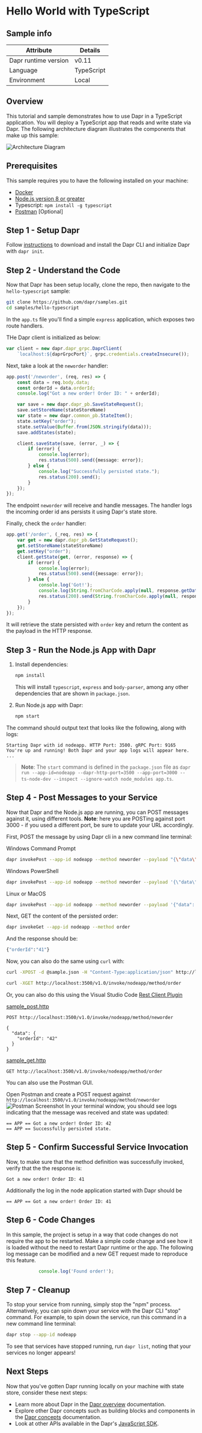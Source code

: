 # Hello World with TypeScript

## Sample info

| Attribute | Details |
|--------|--------|
| Dapr runtime version | v0.11 |
| Language | TypeScript |
| Environment | Local |

## Overview

This tutorial and sample demonstrates how to use Dapr in a TypeScript application. You will deploy a TypeScript app that reads and write state via Dapr. The following architecture diagram illustrates the components that make up this sample: 

![Architecture Diagram](./img/Architecture_Diagram.png)

## Prerequisites
This sample requires you to have the following installed on your machine:
- [Docker](https://docs.docker.com/)
- [Node.js version 8 or greater](https://nodejs.org/en/) 
- Typescript: `npm install -g typescript`
- [Postman](https://www.getpostman.com/) [Optional]

## Step 1 - Setup Dapr

Follow [instructions](https://docs.dapr.io/getting-started/install-dapr/#install-dapr-in-self-hosted-mode) to download and install the Dapr CLI and initialize Dapr with `dapr init`.

## Step 2 - Understand the Code

Now that Dapr has been setup locally, clone the repo, then navigate to the `hello-typescript` sample: 

```bash
git clone https://github.com/dapr/samples.git
cd samples/hello-typescript
```

In the `app.ts` file you'll find a simple `express` application, which exposes two route handlers.

THe Dapr client is initialized as below:

```ts
var client = new dapr.dapr_grpc.DaprClient(
    `localhost:${daprGrpcPort}`, grpc.credentials.createInsecure());
```

Next, take a look at the ```neworder``` handler:

```ts
app.post('/neworder', (req, res) => {
    const data = req.body.data;
    const orderId = data.orderId;
    console.log("Got a new order! Order ID: " + orderId);

    var save = new dapr.dapr_pb.SaveStateRequest();
    save.setStoreName(stateStoreName)
    var state = new dapr.common_pb.StateItem();
    state.setKey("order");
    state.setValue(Buffer.from(JSON.stringify(data)));
    save.addStates(state);

    client.saveState(save, (error, _) => {
        if (error) {
            console.log(error);
            res.status(500).send({message: error});
        } else {
            console.log("Successfully persisted state.");
            res.status(200).send();
        }
    });
});
```

The endpoint `neworder` will receive and handle messages. The handler logs the incoming order id ans persists it using Dapr's state store.

Finally, check the ```order``` handler:

```ts
app.get('/order', (_req, res) => {
    var get = new dapr.dapr_pb.GetStateRequest();
    get.setStoreName(stateStoreName)
    get.setKey("order");
    client.getState(get, (error, response) => {
        if (error) {
            console.log(error);
            res.status(500).send({message: error});
        } else {
            console.log('Got!');
            console.log(String.fromCharCode.apply(null, response.getData()));
            res.status(200).send(String.fromCharCode.apply(null, response.getData()));
        }
    });
});
```

It will retrieve the state persisted with `order` key and return the content as the payload in the HTTP response.

## Step 3 - Run the Node.js App with Dapr

1. Install dependencies: 

    ```sh
    npm install
    ```

    This will install `typescript`, `express` and `body-parser`, among any other dependencies that are shown in `package.json`.

2. Run Node.js app with Dapr: 

    ```sh
    npm start
    ```

The command should output text that looks like the following, along with logs:

```
Starting Dapr with id nodeapp. HTTP Port: 3500. gRPC Port: 9165
You're up and running! Both Dapr and your app logs will appear here.
...
```
> **Note**: The `start` command is defined in the `package.json` file as `dapr run --app-id=nodeapp --dapr-http-port=3500 --app-port=3000 -- ts-node-dev --inspect --ignore-watch node_modules app.ts`.

## Step 4 - Post Messages to your Service

Now that Dapr and the Node.js app are running, you can POST messages against it, using different tools. **Note**: here you are POSTing against port 3000 - if you used a different port, be sure to update your URL accordingly.

First, POST the message by using Dapr cli in a new command line terminal:

Windows Command Prompt
```sh
dapr invokePost --app-id nodeapp --method neworder --payload "{\"data\": { \"orderId\": \"41\" } }"
```

Windows PowerShell
```sh
dapr invokePost --app-id nodeapp --method neworder --payload '{\"data\": { \"orderId\": \"41\" } }'
```

Linux or MacOS
```sh
dapr invokePost --app-id nodeapp --method neworder --payload '{"data": { "orderId": "41" } }'
```

Next, GET the content of the persisted order:
```sh
dapr invokeGet --app-id nodeapp --method order
```

And the response should be:
```sh
{"orderId":"41"}
```

Now, you can also do the same using `curl` with:

```sh
curl -XPOST -d @sample.json -H "Content-Type:application/json" http://localhost:3500/v1.0/invoke/nodeapp/method/neworder
```

```sh
curl -XGET http://localhost:3500/v1.0/invoke/nodeapp/method/order
```

Or, you can also do this using the Visual Studio Code [Rest Client Plugin](https://marketplace.visualstudio.com/items?itemName=humao.rest-client)

[sample_post.http](sample_post.http)
```http
POST http://localhost:3500/v1.0/invoke/nodeapp/method/neworder

{
  "data": {
    "orderId": "42"
  } 
}
```

[sample_get.http](sample_get.http)
```http
GET http://localhost:3500/v1.0/invoke/nodeapp/method/order
```

You can also use the Postman GUI.

Open Postman and create a POST request against `http://localhost:3500/v1.0/invoke/nodeapp/method/neworder`
![Postman Screenshot](./img/postman1.jpg)
In your terminal window, you should see logs indicating that the message was received and state was updated:
```
== APP == Got a new order! Order ID: 42
== APP == Successfully persisted state.
```

## Step 5 - Confirm Successful Service Invocation

Now, to make sure that the method definition was successfully invoked, verify that the the response is:

```
Got a new order! Order ID: 41
```

Additionally the log in the node application started with Dapr should be 

```
== APP == Got a new order! Order ID: 41
```

## Step 6 - Code Changes

In this sample, the project is setup in a way that code changes do not require the app to be restarted. Make a simple code change and see how it is loaded without the need to restart Dapr runtime or the app. The following log message can be modified and a new GET request made to reproduce this feature.

```ts
            console.log('Found order!');
```

## Step 7 - Cleanup

To stop your service from running, simply stop the "npm" process. Alternatively, you can spin down your service with the Dapr CLI "stop" command. For example, to spin down the service, run this command in a new command line terminal:

```bash
dapr stop --app-id nodeapp
```

To see that services have stopped running, run `dapr list`, noting that your services no longer appears!


## Next Steps

Now that you've gotten Dapr running locally on your machine with state store, consider these next steps:
- Learn more about Dapr in the [Dapr overview](https://docs.dapr.io/concepts/overview/) documentation.
- Explore other Dapr concepts such as building blocks and components in the [Dapr concepts](https://docs.dapr.io/concepts/) documentation.
- Look at other APIs available in the Dapr's [JavaScript SDK](https://github.com/dapr/js-sdk).
